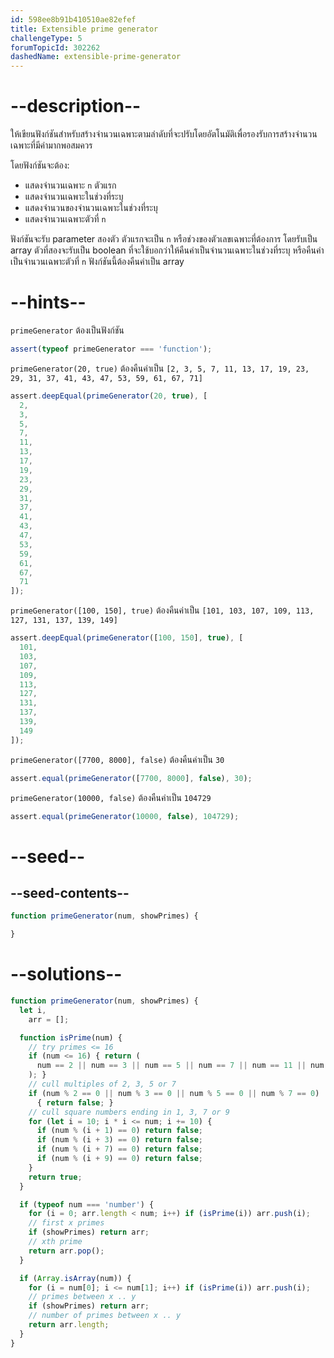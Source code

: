 ```yaml
---
id: 598ee8b91b410510ae82efef
title: Extensible prime generator
challengeType: 5
forumTopicId: 302262
dashedName: extensible-prime-generator
---
```


# --description--

ให้เขียนฟังก์ชันสำหรับสร้างจำนวนเฉพาะตามลำดับที่จะปรับโดยอัตโนมัติเพื่อรองรับการสร้างจำนวนเฉพาะที่มีค่ามากพอสมควร

โดยฟังก์ชันจะต้อง:

<ul>
  <li>แสดงจำนวนเฉพาะ <code>n</code> ตัวแรก</li>
  <li>แสดงจำนวนเฉพาะในช่วงที่ระบุ</li>
  <li>แสดงจำนวนของจำนวนเฉพาะในช่วงที่ระบุ</li>
  <li>แสดงจำนวนเฉพาะตัวที่ <code>n</code></li>
</ul>


ฟังก์ชันจะรับ parameter สองตัว ตัวแรกจะเป็น `n` หรือช่วงของตัวเลขเฉพาะที่ต้องการ โดยรับเป็น array ตัวที่สองจะรับเป็น boolean ที่จะใช้บอกว่าให้คืนค่าเป็นจำนวนเฉพาะในช่วงที่ระบุ หรือคืนค่าเป็นจำนวนเฉพาะตัวที่ <code>n</code> ฟังก์ชันนี้ต้องคืนค่าเป็น array

# --hints--

`primeGenerator` ต้องเป็นฟังก์ชัน

```js
assert(typeof primeGenerator === 'function');
```

`primeGenerator(20, true)` ต้องคืนค่าเป็น `[2, 3, 5, 7, 11, 13, 17, 19, 23, 29, 31, 37, 41, 43, 47, 53, 59, 61, 67, 71]`

```js
assert.deepEqual(primeGenerator(20, true), [
  2,
  3,
  5,
  7,
  11,
  13,
  17,
  19,
  23,
  29,
  31,
  37,
  41,
  43,
  47,
  53,
  59,
  61,
  67,
  71
]);
```

`primeGenerator([100, 150], true)` ต้องคืนค่าเป็น `[101, 103, 107, 109, 113, 127, 131, 137, 139, 149]`

```js
assert.deepEqual(primeGenerator([100, 150], true), [
  101,
  103,
  107,
  109,
  113,
  127,
  131,
  137,
  139,
  149
]);
```

`primeGenerator([7700, 8000], false)` ต้องคืนค่าเป็น `30`

```js
assert.equal(primeGenerator([7700, 8000], false), 30);
```

`primeGenerator(10000, false)` ต้องคืนค่าเป็น `104729`

```js
assert.equal(primeGenerator(10000, false), 104729);
```

# --seed--

## --seed-contents--

```js
function primeGenerator(num, showPrimes) {

}
```

# --solutions--

```js
function primeGenerator(num, showPrimes) {
  let i,
    arr = [];

  function isPrime(num) {
    // try primes <= 16
    if (num <= 16) { return (
      num == 2 || num == 3 || num == 5 || num == 7 || num == 11 || num == 13
    ); }
    // cull multiples of 2, 3, 5 or 7
    if (num % 2 == 0 || num % 3 == 0 || num % 5 == 0 || num % 7 == 0)
      { return false; }
    // cull square numbers ending in 1, 3, 7 or 9
    for (let i = 10; i * i <= num; i += 10) {
      if (num % (i + 1) == 0) return false;
      if (num % (i + 3) == 0) return false;
      if (num % (i + 7) == 0) return false;
      if (num % (i + 9) == 0) return false;
    }
    return true;
  }

  if (typeof num === 'number') {
    for (i = 0; arr.length < num; i++) if (isPrime(i)) arr.push(i);
    // first x primes
    if (showPrimes) return arr;
    // xth prime
    return arr.pop();
  }

  if (Array.isArray(num)) {
    for (i = num[0]; i <= num[1]; i++) if (isPrime(i)) arr.push(i);
    // primes between x .. y
    if (showPrimes) return arr;
    // number of primes between x .. y
    return arr.length;
  }
}
```
